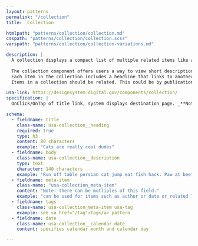 ```yaml
---
layout: patterns
permalink: "/collection"
title:  Collection

htmlpath: "patterns/collection/collection.md"
csspath: "patterns/collection/collection.scss"
varspath: "patterns/collection/collection-variations.md"

description: |
  A collection displays a compact list of multiple related items like articles or events. The list links each item to its original source.
  
  The collection component offers users a way to view short descriptions of related content, providing a simple way to access the original source to learn more. It’s useful when you want to highlight information like articles, events, or documents that appear elsewhere on your website or from other sources.
  Each item in the collection includes a headline that links to another page and (optionally) a small image, descriptive text, and metadata such as date, time, byline, and tags.
  Items in a collection should be related. This could be by publication date (for instance, all the content was posted in the last week), by content type (all articles, events, or blog posts), or by subject (all items relate to the same topic or theme). Be selective about what content you show in each collection. Consider limiting the number of items in each collection to six or fewer.

usa-link: https://designsystem.digital.gov/components/collection/
specification: |
  OnClick/OnTap of title link, system displays destination page. _**Note** External US sites (site that are not .gov or .mil) should open in a new window._

schema: 
  - fieldname: title
    class-name: usa-collection__heading
    required: true
    type: h3
    content: 80 characters
    example: "Cats are really cool dudes"
  - fieldname: body
    class-name: usa-collection__description
    type: text
    character: 140 characters
    example: "Run off table persian cat jump eat fish hack. Paw at beetle and eat it before it gets away demand"
  - fieldname: meta-item
    class-name: "usa-collection_meta-item"
    content: "Note: there can be mutliples of this field."
    example: "can be used for items such as author or date or related link"
  - fieldname: tags
    class-name: usa-collection_meta-item usa-tag
    example: see <a href="/tag">Tag</a> pattern
  - fieldname: date
    class-name: usa-collection__calendar-date
    content: specifies calendar month and calendar day

---
```

<!--- if extra information is needed for this pattern, write here in Markdown. -->
<!--- to learn markdown format go to https://docs.github.com/en/github/writing-on-github/basic-writing-and-formatting-syntax -->


